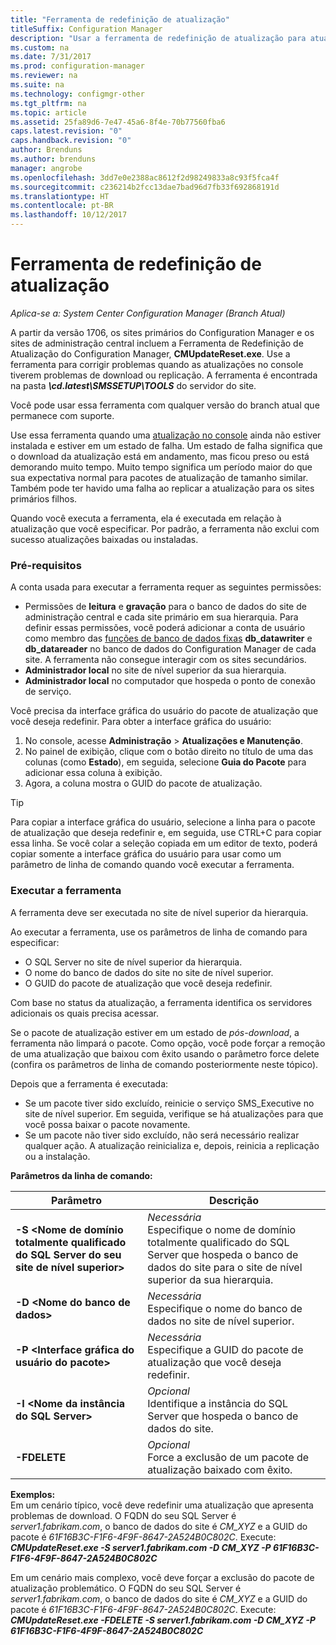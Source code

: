 ```yaml
---
title: "Ferramenta de redefinição de atualização"
titleSuffix: Configuration Manager
description: "Usar a ferramenta de redefinição de atualização para atualizações no console para o System Center Configuration Manager."
ms.custom: na
ms.date: 7/31/2017
ms.prod: configuration-manager
ms.reviewer: na
ms.suite: na
ms.technology: configmgr-other
ms.tgt_pltfrm: na
ms.topic: article
ms.assetid: 25fa89d6-7e47-45a6-8f4e-70b77560fba6
caps.latest.revision: "0"
caps.handback.revision: "0"
author: Brenduns
ms.author: brenduns
manager: angrobe
ms.openlocfilehash: 3dd7e0e2388ac8612f2d98249833a8c93f5fca4f
ms.sourcegitcommit: c236214b2fcc13dae7bad96d7fb33f692868191d
ms.translationtype: HT
ms.contentlocale: pt-BR
ms.lasthandoff: 10/12/2017
---
```

# <a name="update-reset-tool"></a>Ferramenta de redefinição de atualização

*Aplica-se a: System Center Configuration Manager (Branch Atual)*  


A partir da versão 1706, os sites primários do Configuration Manager e os sites de administração central incluem a Ferramenta de Redefinição de Atualização do Configuration Manager, **CMUpdateReset.exe**. Use a ferramenta para corrigir problemas quando as atualizações no console tiverem problemas de download ou replicação. A ferramenta é encontrada na pasta ***\cd.latest\SMSSETUP\TOOLS*** do servidor do site.

Você pode usar essa ferramenta com qualquer versão do branch atual que permanece com suporte.

Use essa ferramenta quando uma [atualização no console](/sccm/core/servers/manage/install-in-console-updates) ainda não estiver instalada e estiver em um estado de falha. Um estado de falha significa que o download da atualização está em andamento, mas ficou preso ou está demorando muito tempo. Muito tempo significa um período maior do que sua expectativa normal para pacotes de atualização de tamanho similar. Também pode ter havido uma falha ao replicar a atualização para os sites primários filhos.  

Quando você executa a ferramenta, ela é executada em relação à atualização que você especificar. Por padrão, a ferramenta não exclui com sucesso atualizações baixadas ou instaladas.  

### <a name="prerequisites"></a>Pré-requisitos
A conta usada para executar a ferramenta requer as seguintes permissões:
-   Permissões de **leitura** e **gravação** para o banco de dados do site de administração central e cada site primário em sua hierarquia. Para definir essas permissões, você poderá adicionar a conta de usuário como membro das [funções de banco de dados fixas](/sql/relational-databases/security/authentication-access/database-level-roles#fixed-database-roles) **db_datawriter** e **db_datareader** no banco de dados do Configuration Manager de cada site. A ferramenta não consegue interagir com os sites secundários.
-   **Administrador local** no site de nível superior da sua hierarquia.
-   **Administrador local** no computador que hospeda o ponto de conexão de serviço.

Você precisa da interface gráfica do usuário do pacote de atualização que você deseja redefinir. Para obter a interface gráfica do usuário:
  1.   No console, acesse **Administração** > **Atualizações e Manutenção**.
  2.   No painel de exibição, clique com o botão direito no título de uma das colunas (como **Estado**), em seguida, selecione **Guia do Pacote** para adicionar essa coluna à exibição.
  3.   Agora, a coluna mostra o GUID do pacote de atualização.

> [!TIP]  
> Para copiar a interface gráfica do usuário, selecione a linha para o pacote de atualização que deseja redefinir e, em seguida, use CTRL+C para copiar essa linha. Se você colar a seleção copiada em um editor de texto, poderá copiar somente a interface gráfica do usuário para usar como um parâmetro de linha de comando quando você executar a ferramenta.

### <a name="run-the-tool"></a>Executar a ferramenta    
A ferramenta deve ser executada no site de nível superior da hierarquia.

Ao executar a ferramenta, use os parâmetros de linha de comando para especificar:
  -   O SQL Server no site de nível superior da hierarquia.
  -   O nome do banco de dados do site no site de nível superior.
  -   O GUID do pacote de atualização que você deseja redefinir.

Com base no status da atualização, a ferramenta identifica os servidores adicionais os quais precisa acessar.   

Se o pacote de atualização estiver em um estado de *pós-download*, a ferramenta não limpará o pacote. Como opção, você pode forçar a remoção de uma atualização que baixou com êxito usando o parâmetro force delete (confira os parâmetros de linha de comando posteriormente neste tópico).

Depois que a ferramenta é executada:
-   Se um pacote tiver sido excluído, reinicie o serviço SMS_Executive no site de nível superior. Em seguida, verifique se há atualizações para que você possa baixar o pacote novamente.
-   Se um pacote não tiver sido excluído, não será necessário realizar qualquer ação. A atualização reinicializa e, depois, reinicia a replicação ou a instalação.

**Parâmetros da linha de comando:**  

| Parâmetro        |Descrição                 |  
|------------------|----------------------------|  
|**-S &lt;Nome de domínio totalmente qualificado do SQL Server do seu site de nível superior>** | *Necessária* <br> Especifique o nome de domínio totalmente qualificado do SQL Server que hospeda o banco de dados do site para o site de nível superior da sua hierarquia.    |  
| **-D &lt;Nome do banco de dados>**                        | *Necessária* <br> Especifique o nome do banco de dados no site de nível superior.  |  
| **-P &lt;Interface gráfica do usuário do pacote>**                         | *Necessária* <br> Especifique a GUID do pacote de atualização que você deseja redefinir.   |  
| **-I &lt;Nome da instância do SQL Server>**             | *Opcional* <br> Identifique a instância do SQL Server que hospeda o banco de dados do site. |
| **-FDELETE**                              | *Opcional* <br> Force a exclusão de um pacote de atualização baixado com êxito. |  
 **Exemplos:**  
 Em um cenário típico, você deve redefinir uma atualização que apresenta problemas de download. O FQDN do seu SQL Server é *server1.fabrikam.com*, o banco de dados do site é *CM_XYZ* e a GUID do pacote é *61F16B3C-F1F6-4F9F-8647-2A524B0C802C*.  Execute: ***CMUpdateReset.exe -S server1.fabrikam.com -D CM_XYZ -P 61F16B3C-F1F6-4F9F-8647-2A524B0C802C***

 Em um cenário mais complexo, você deve forçar a exclusão do pacote de atualização problemático. O FQDN do seu SQL Server é *server1.fabrikam.com*, o banco de dados do site é *CM_XYZ* e a GUID do pacote é *61F16B3C-F1F6-4F9F-8647-2A524B0C802C*.  Execute: ***CMUpdateReset.exe  -FDELETE -S server1.fabrikam.com -D CM_XYZ -P 61F16B3C-F1F6-4F9F-8647-2A524B0C802C***
